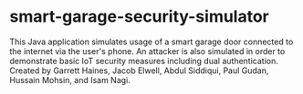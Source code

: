 # smart-garage-security-simulator
This Java application simulates usage of a smart garage door connected to the internet via the user's phone. An attacker is also simulated in order to demonstrate basic IoT security measures including dual authentication.
Created by Garrett Haines, Jacob Elwell, Abdul Siddiqui, Paul Gudan, Hussain Mohsin, and Isam Nagi.
